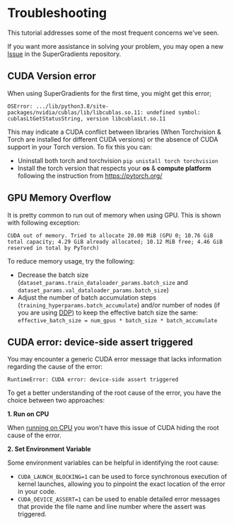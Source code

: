 # Troubleshooting

This tutorial addresses some of the most frequent concerns we've seen.

If you want more assistance in solving your problem, you may open a new 
[Issue](https://github.com/Deci-AI/super-gradients/issues/new?assignees=&labels=&template=bug_report.md&title=) 
in the SuperGradients repository.




## CUDA Version error

When using SuperGradients for the first time, you might get this error;
```
OSError: .../lib/python3.8/site-packages/nvidia/cublas/lib/libcublas.so.11: undefined symbol: cublasLtGetStatusString, version libcublasLt.so.11
```

This may indicate a CUDA conflict between libraries (When Torchvision & Torch are installed for different CUDA versions) or the absence of CUDA support in your Torch version.
To fix this you can:
- Uninstall both torch and torchvision `pip unistall torch torchvision`
- Install the torch version that respects your **os** & **compute platform** following the instruction from https://pytorch.org/



## GPU Memory Overflow

It is pretty common to run out of memory when using GPU. This is shown with following exception:

```
CUDA out of memory. Tried to allocate 20.00 MiB (GPU 0; 10.76 GiB total capacity; 4.29 GiB already allocated; 10.12 MiB free; 4.46 GiB reserved in total by PyTorch)
```

To reduce memory usage, try the following:
- Decrease the batch size (`dataset_params.train_dataloader_params.batch_size` and `dataset_params.val_dataloader_params.batch_size`)
- Adjust the number of batch accumulation steps (`training_hyperparams.batch_accumulate`) and/or number of nodes (if you are using [DDP](device.md)) to keep the effective batch size the same: `effective_batch_size = num_gpus * batch_size * batch_accumulate` 


## CUDA error: device-side assert triggered

You may encounter a generic CUDA error message that lacks information regarding the cause of the error:

```
RuntimeError: CUDA error: device-side assert triggered
```

To get a better understanding of the root cause of the error, you have the choice between two approaches:

**1. Run on CPU**

When [running on CPU](device.md) you won't have this issue of CUDA hiding the root cause of the error.

**2. Set Environment Variable**

Some environment variables can be helpful in identifying the root cause:

- `CUDA_LAUNCH_BLOCKING=1` can be used to force synchronous execution of kernel launches, allowing you to pinpoint the exact location of the error in your code.
- `CUDA_DEVICE_ASSERT=1` can be used to enable detailed error messages that provide the file name and line number where the assert was triggered.
